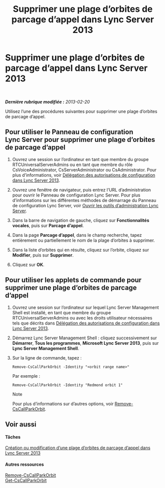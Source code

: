 ﻿---
title: Supprimer une plage d’orbites de parcage d’appel dans Lync Server 2013
TOCTitle: Supprimer une plage d’orbites de parcage d’appel dans Lync Server 2013
ms:assetid: 85e9f916-062d-450d-ac0a-aeaefc0f7cdc
ms:mtpsurl: https://technet.microsoft.com/fr-fr/library/Gg182546(v=OCS.15)
ms:contentKeyID: 49297955
ms.date: 05/20/2016
mtps_version: v=OCS.15
ms.translationtype: HT
---

# Supprimer une plage d’orbites de parcage d’appel dans Lync Server 2013

 

_**Dernière rubrique modifiée :** 2013-02-20_

Utilisez l’une des procédures suivantes pour supprimer une plage d’orbites de parcage d’appel.

## Pour utiliser le Panneau de configuration Lync Server pour supprimer une plage d’orbites de parcage d’appel

1.  Ouvrez une session sur l’ordinateur en tant que membre du groupe RTCUniversalServerAdmins ou en tant que membre du rôle CsVoiceAdministrator, CsServerAdministrator ou CsAdministrator. Pour plus d’informations, voir [Délégation des autorisations de configuration dans Lync Server 2013](lync-server-2013-delegate-setup-permissions.md).

2.  Ouvrez une fenêtre de navigateur, puis entrez l’URL d’administration pour ouvrir le Panneau de configuration Lync Server. Pour plus d’informations sur les différentes méthodes de démarrage du Panneau de configuration Lync Server, voir [Ouvrir les outils d’administration Lync Server](lync-server-2013-open-lync-server-administrative-tools.md).

3.  Dans la barre de navigation de gauche, cliquez sur **Fonctionnalités vocales**, puis sur **Parcage d’appel**.

4.  Dans la page **Parcage d’appel**, dans le champ recherche, tapez entièrement ou partiellement le nom de la plage d’orbites à supprimer.

5.  Dans la liste d’orbites qui en résulte, cliquez sur l’orbite, cliquez sur **Modifier**, puis sur **Supprimer**.

6.  Cliquez sur **OK**.

## Pour utiliser les applets de commande pour supprimer une plage d’orbites de parcage d’appel

1.  Ouvrez une session sur l’ordinateur sur lequel Lync Server Management Shell est installé, en tant que membre du groupe RTCUniversalServerAdmins ou avec les droits utilisateur nécessaires tels que décrits dans [Délégation des autorisations de configuration dans Lync Server 2013](lync-server-2013-delegate-setup-permissions.md).

2.  Démarrez Lync Server Management Shell : cliquez successivement sur **Démarrer**, **Tous les programmes**, **Microsoft Lync Server 2013**, puis sur **Lync Server Management Shell**.

3.  Sur la ligne de commande, tapez :
    
        Remove-CsCallParkOrbit -Identity "<orbit range name>" 
    
    Par exemple :
    
        Remove-CsCallParkOrbit -Identity "Redmond orbit 1"
    
    > [!note]  
    > Pour plus d’informations sur d’autres options, voir <a href="https://docs.microsoft.com/en-us/powershell/module/skype/Remove-CsCallParkOrbit">Remove-CsCallParkOrbit</a>.

## Voir aussi

#### Tâches

[Création ou modification d’une plage d’orbites de parcage d’appel dans Lync Server 2013](lync-server-2013-create-or-modify-a-call-park-orbit-range.md)  

#### Autres ressources

[Remove-CsCallParkOrbit](https://docs.microsoft.com/en-us/powershell/module/skype/Remove-CsCallParkOrbit)  
[Get-CsCallParkOrbit](https://docs.microsoft.com/en-us/powershell/module/skype/Get-CsCallParkOrbit)

